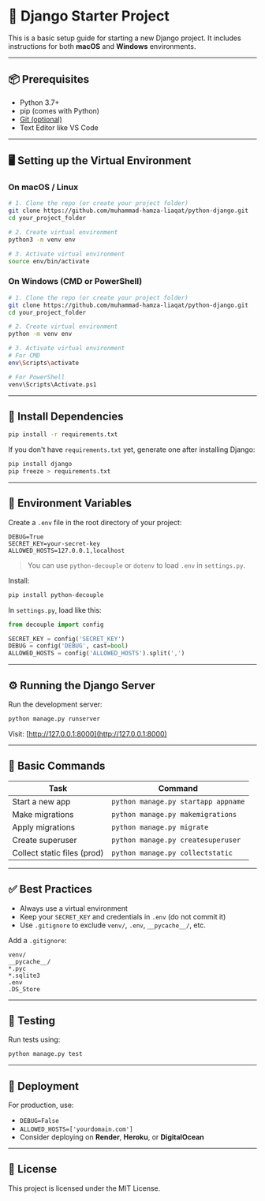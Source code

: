 # 🐍 Django Starter Project

This is a basic setup guide for starting a new Django project. It includes instructions for both **macOS** and **Windows** environments.

---

## 📦 Prerequisites

- Python 3.7+
- pip (comes with Python)
- [Git (optional)](https://git-scm.com/)
- Text Editor like VS Code

---

## 🖥️ Setting up the Virtual Environment

### On macOS / Linux

```bash
# 1. Clone the repo (or create your project folder)
git clone https://github.com/muhammad-hamza-liaqat/python-django.git
cd your_project_folder

# 2. Create virtual environment
python3 -m venv env

# 3. Activate virtual environment
source env/bin/activate
```

### On Windows (CMD or PowerShell)

```bash
# 1. Clone the repo (or create your project folder)
git clone https://github.com/muhammad-hamza-liaqat/python-django.git
cd your_project_folder

# 2. Create virtual environment
python -m venv env

# 3. Activate virtual environment
# For CMD
env\Scripts\activate

# For PowerShell
venv\Scripts\Activate.ps1
```

---

## 📁 Install Dependencies

```bash
pip install -r requirements.txt
```

If you don't have `requirements.txt` yet, generate one after installing Django:

```bash
pip install django
pip freeze > requirements.txt
```

---

## 🔐 Environment Variables

Create a `.env` file in the root directory of your project:

```env
DEBUG=True
SECRET_KEY=your-secret-key
ALLOWED_HOSTS=127.0.0.1,localhost
```

> You can use `python-decouple` or `dotenv` to load `.env` in `settings.py`.

Install:
```bash
pip install python-decouple
```

In `settings.py`, load like this:
```python
from decouple import config

SECRET_KEY = config('SECRET_KEY')
DEBUG = config('DEBUG', cast=bool)
ALLOWED_HOSTS = config('ALLOWED_HOSTS').split(',')
```

---

## ⚙️ Running the Django Server

Run the development server:

```bash
python manage.py runserver
```

Visit: [http://127.0.0.1:8000](http://127.0.0.1:8000)

---

## 📂 Basic Commands

| Task                            | Command                          |
|---------------------------------|----------------------------------|
| Start a new app                 | `python manage.py startapp appname` |
| Make migrations                 | `python manage.py makemigrations` |
| Apply migrations                | `python manage.py migrate`       |
| Create superuser                | `python manage.py createsuperuser` |
| Collect static files (prod)    | `python manage.py collectstatic` |

---

## ✅ Best Practices

- Always use a virtual environment
- Keep your `SECRET_KEY` and credentials in `.env` (do not commit it)
- Use `.gitignore` to exclude `venv/`, `.env`, `__pycache__/`, etc.

Add a `.gitignore`:
```gitignore
venv/
__pycache__/
*.pyc
*.sqlite3
.env
.DS_Store
```

---

## 🧪 Testing

Run tests using:

```bash
python manage.py test
```

---

## 🚀 Deployment

For production, use:
- `DEBUG=False`
- `ALLOWED_HOSTS=['yourdomain.com']`
- Consider deploying on **Render**, **Heroku**, or **DigitalOcean**

---

## 📎 License

This project is licensed under the MIT License.
